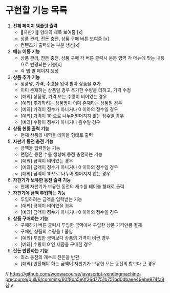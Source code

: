 # 구현할 기능 목록

1. **전체 페이지 템플릿 출력**
   - 🥤자판기🥤 형태의 제목 보여줌 [x]
   - 상품 관리, 잔돈 충전, 상품 구매 버튼 보여줌 [x]
   - 컨텐츠가 출력되는 부분 생성[x]
2. **메뉴 이동 기능**
   - 상품 관리, 잔돈 충전, 상품 구매 각 버튼 클릭시 본문 영역 각 메뉴에 맞는 내용으로 변경되는 기능[x]
   - 각 탭 별 페이지 생성
3. **상품 추가 기능**
   - 상품명, 가격, 수량을 입력 받아 상품을 추가
   - 이미 존재하는 상품일 경우 추가한 수량을 더하고, 가격 수정
   - [예외] 상품명, 가격 또는 수량이 비어있는 경우
   - [예외] 추가하려는 상품명이 이미 존재하는 상품일 경우
   - [예외] 가격이 정수가 아니거나 0 이하의 정수일 경우
   - [예외] 가격이 10 으로 나누어떨어지지 않는 정수일 경우
   - [예외] 수량이 정수가 아니거나 음수일 경우
4. **상품 현황 출력 기능**
   - 현재 상품의 내역을 테이블 형태로 출력
5. **자판기 동전 충전 기능**
   - 금액을 입력받는 기능
   - 랜덤한 동전 수를 생성해 동전 충전하는 기능
   - [예외] 금액이 비어있는 경우
   - [예외] 금액이 정수가 아니거나 0 이하의 정수일 경우
   - [예외] 금액이 10으로 나누어 떨어지지 않는 경우
6. **자판기가 보유한 동전 출력 기능**
   - 현재 자판기가 보유한 동전의 개수를 테이블 형태로 출력
7. **자판기에 금액 투입하는 기능**
   - 투입하려는 금액을 입력받는 기능
   - [예외] 금액이 비어있을 경우
   - [예외] 금액이 정수가 아니거나 0 이하의 정수일 경우
8. **상품 구매하는 기능**
   - 구매하기 버튼 클릭시 투입한 금액에서 구입한 상품 가격만큼 결제
   - 구매한 상품의 수량을 1 줄임
   - [예외] 투입한 금액보다 상품의 가격이 비싼 경우
   - [예외] 수량이 0 인 제품을 구매한 경우
9. **잔돈 반환하는 기능**
   - 최소 동전의 개수로 잔돈을 반환
   - [예외] 반환해야 하는 금액이 자판기가 보유한 모든 동전의 합보다 큰 경우

// https://github.com/woowacourse/javascript-vendingmachine-precourse/pull/6/commits/60f8da5e0f36d7751b751bd0dbaee49ebe974fa9 참고
